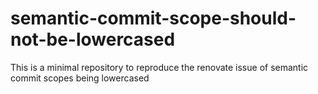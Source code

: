 # semantic-commit-scope-should-not-be-lowercased
This is a minimal repository to reproduce the renovate issue of semantic commit scopes being lowercased

